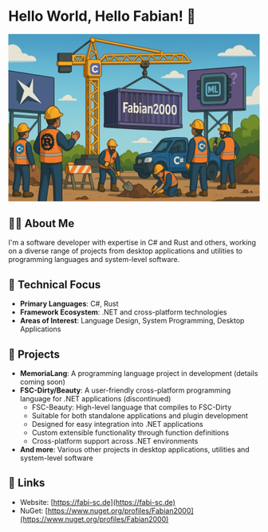 # Hello World, Hello Fabian! 👋

![Fabian's GitHub Banner](dce1e69a-b964-4d46-bc51-c99481fb2c9c.png)

## 👨‍💻 About Me

I'm a software developer with expertise in C# and Rust and others, working on a diverse range of projects from desktop applications and utilities to programming languages and system-level software.

## 🔧 Technical Focus

- **Primary Languages**: C#, Rust
- **Framework Ecosystem**: .NET and cross-platform technologies
- **Areas of Interest**: Language Design, System Programming, Desktop Applications

## 🚀 Projects

- **MemoriaLang**: A programming language project in development (details coming soon)
- **FSC-Dirty/Beauty**: A user-friendly cross-platform programming language for .NET applications (discontinued)
  - FSC-Beauty: High-level language that compiles to FSC-Dirty
  - Suitable for both standalone applications and plugin development
  - Designed for easy integration into .NET applications
  - Custom extensible functionality through function definitions
  - Cross-platform support across .NET environments
- **And more**: Various other projects in desktop applications, utilities and system-level software

## 🔗 Links

- Website: [https://fabi-sc.de](https://fabi-sc.de)
- NuGet: [https://www.nuget.org/profiles/Fabian2000](https://www.nuget.org/profiles/Fabian2000)
